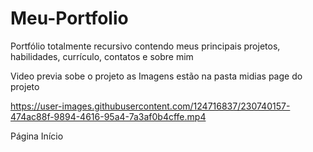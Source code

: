# Meu-Portfolio
Portfólio totalmente recursivo contendo meus principais projetos, habilidades, currículo, contatos e sobre mim


Video previa sobe o projeto as Imagens estão na pasta  midias page do projeto

https://user-images.githubusercontent.com/124716837/230740157-474ac88f-9894-4616-95a4-7a3af0b4cffe.mp4

Página Início
